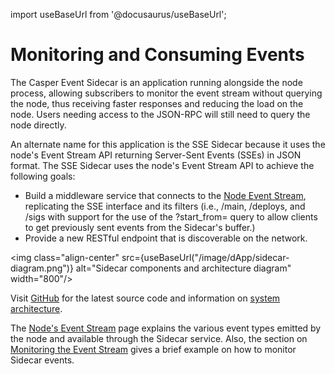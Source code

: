 
import useBaseUrl from '@docusaurus/useBaseUrl';

# Monitoring and Consuming Events

The Casper Event Sidecar is an application running alongside the node process, allowing subscribers to monitor the event stream without querying the node, thus receiving faster responses and reducing the load on the node. Users needing access to the JSON-RPC will still need to query the node directly. 

An alternate name for this application is the SSE Sidecar because it uses the node's Event Stream API returning Server-Sent Events (SSEs) in JSON format. The SSE Sidecar uses the node's Event Stream API to achieve the following goals: 

- Build a middleware service that connects to the [Node Event Stream](/operators/node-events), replicating the SSE interface and its filters (i.e., /main, /deploys, and /sigs with support for the use of the ?start_from= query to allow clients to get previously sent events from the Sidecar's buffer.) 
- Provide a new RESTful endpoint that is discoverable on the network.

<img class="align-center" src={useBaseUrl("/image/dApp/sidecar-diagram.png")} alt="Sidecar components and architecture diagram" width="800"/>

Visit [GitHub](https://github.com/CasperLabs/event-sidecar/) for the latest source code and information on [system architecture](https://github.com/CasperLabs/event-sidecar/#system-components--architecture).

The [Node's Event Stream](/operators/node-events) page explains the various event types emitted by the node and available through the Sidecar service. Also, the section on [Monitoring the Event Stream](/operators/event-sidecar/#monitoring-the-event-stream) gives a brief example on how to monitor Sidecar events.

